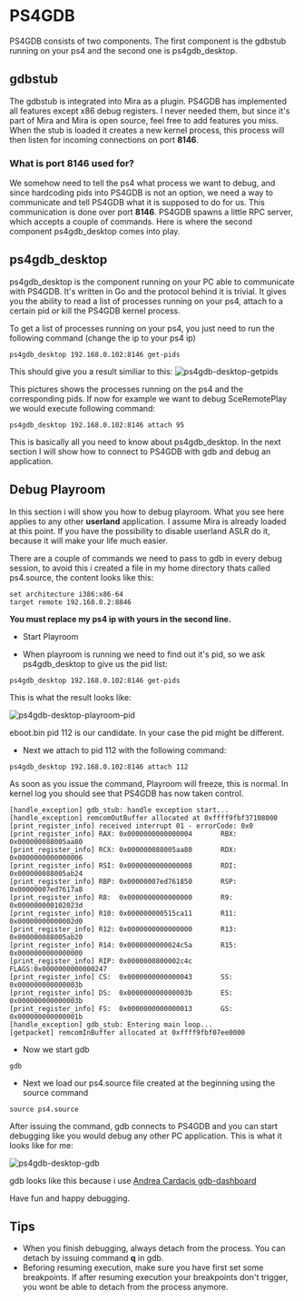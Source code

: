 # PS4GDB

PS4GDB consists of two components. The first component is the gdbstub running on your ps4 and the second one is ps4gdb_desktop.

## gdbstub

The gdbstub is integrated into Mira as a plugin. PS4GDB has implemented all features except x86 debug registers. I never needed them, but since it's
part of Mira and Mira is open source, feel free to add features you miss. When the stub is loaded it creates a new kernel process, this process will then
listen for incoming connections on port **8146**.

### What is port 8146 used for?
We somehow need to tell the ps4 what process we want to debug, and since hardcoding pids into PS4GDB is not an option, we need a way to communicate and tell
PS4GDB what it is supposed to do for us. This communication is done over port **8146**. PS4GDB spawns a little RPC server, which accepts a couple of commands.
Here is where the second component ps4gdb_desktop comes into play.

## ps4gdb_desktop
ps4gdb_desktop is the component running on your PC able to communicate with PS4GDB. It's written in Go and the protocol behind it is trivial.
It gives you the ability to read a list of processes running on your ps4, attach to a certain pid or kill the PS4GDB kernel process.


To get a list of processes running on your ps4, you just need to run the following command (change the ip to your ps4 ip)
```
ps4gdb_desktop 192.168.0.102:8146 get-pids
```
This should give you a result similiar to this:
![ps4gdb-desktop-getpids](https://i.postimg.cc/SRMxB9nf/ps4gdb-desktop-getpids.png)

This pictures shows the processes running on the ps4 and the corresponding pids.
If now for example we want to debug SceRemotePlay we would execute following command:
```
ps4gdb_desktop 192.168.0.102:8146 attach 95
```

This is basically all you need to know about ps4gdb_desktop. In the next section I will show how to connect to PS4GDB with gdb and debug
an application.

## Debug Playroom
In this section i will show you how to debug playroom. What you see here applies to any other **userland** application. I assume Mira is already
loaded at this point. If you have the possibility to disable userland ASLR do it, because it will make your life much easier.

There are a couple of commands we need to pass to gdb in every debug session, to avoid this i created a file in my home directory thats called
ps4.source, the content looks like this:

```
set architecture i386:x86-64
target remote 192.168.0.2:8846
```

**You must replace my ps4 ip with yours in the second line.**


- Start Playroom

- When playroom is running we need to find out it's pid, so we ask ps4gdb_desktop to give us the pid list:
```
ps4gdb_desktop 192.168.0.102:8146 get-pids
```
This is what the result looks like:

![ps4gdb-desktop-playroom-pid](https://i.postimg.cc/kgBJH445/ps4gdb-desktop-playroom-pid.png)

eboot.bin pid 112 is our candidate. In your case the pid might be different.

- Next we attach to pid 112 with the following command:

```
ps4gdb_desktop 192.168.0.102:8146 attach 112
```

As soon as you issue the command, Playroom will freeze, this is normal. In kernel log you should see that PS4GDB has now taken control.

```
[handle_exception] gdb_stub: handle exception start...
[handle_exception] remcomOutBuffer allocated at 0xffff9fbf37108000
[print_register_info] received interrupt 01 - errorCode: 0x0
[print_register_info] RAX: 0x0000000000000004		RBX:  0x000000088005aa80
[print_register_info] RCX: 0x000000088005aa80		RDX:  0x0000000000000006
[print_register_info] RSI: 0x0000000000000008		RDI:  0x000000088005ab24
[print_register_info] RBP: 0x00000007ed761850		RSP:  0x00000007ed7617a8
[print_register_info] R8:  0x0000000000000000		R9:   0x000000000102023d
[print_register_info] R10: 0x000000000515ca11		R11:  0x00000000000002d0
[print_register_info] R12: 0x0000000000000000		R13:  0x000000088005ab20
[print_register_info] R14: 0x0000000000024c5a		R15:  0x0000000000000000
[print_register_info] RIP: 0x0000000800002c4c		FLAGS:0x0000000000000247
[print_register_info] CS:  0x0000000000000043		SS:   0x000000000000003b
[print_register_info] DS:  0x000000000000003b		ES:   0x000000000000003b
[print_register_info] FS:  0x0000000000000013		GS:   0x000000000000001b
[handle_exception] gdb_stub: Entering main loop...
[getpacket] remcomInBuffer allocated at 0xffff9fbf07ee0000
```

- Now we start gdb

```
gdb
```

- Next we load our ps4.source file created at the beginning using the source command

```
source ps4.source
```

After issuing the command, gdb connects to PS4GDB and you can start debugging like you would debug any
other PC application. This is what it looks like for me:

![ps4gdb-desktop-gdb](https://i.postimg.cc/QdD0MB26/ps4gdb-desktop-gdb.png)

gdb looks like this because i use [Andrea Cardacis gdb-dashboard](https://github.com/cyrus-and/gdb-dashboard)

Have fun and happy debugging.

## Tips

- When you finish debugging, always detach from the process. You can detach by issuing command **q** in gdb.
- Beforing resuming execution, make sure you have first set some breakpoints. If after resuming execution
  your breakpoints don't trigger, you wont be able to detach from the process anymore.
